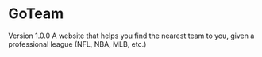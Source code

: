 # GoTeam
Version 1.0.0
A website that helps you find the nearest team to you, given a professional league (NFL, NBA, MLB, etc.)
